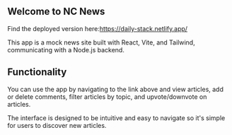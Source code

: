## Welcome to NC News

Find the deployed version here:https://daily-stack.netlify.app/

This app is a mock news site built with React, Vite, and Tailwind, communicating with a Node.js backend.

## Functionality

You can use the app by navigating to the link above and view articles, add or delete comments, filter articles by topic, and upvote/downvote on articles.

The interface is designed to be intuitive and easy to navigate so it's simple for users to discover new articles.
